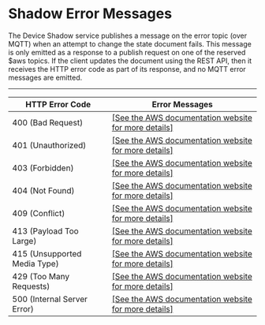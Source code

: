 # Shadow Error Messages<a name="device-shadow-error-messages"></a>

The Device Shadow service publishes a message on the error topic \(over MQTT\) when an attempt to change the state document fails\. This message is only emitted as a response to a publish request on one of the reserved $aws topics\. If the client updates the document using the REST API, then it receives the HTTP error code as part of its response, and no MQTT error messages are emitted\.


****  

| HTTP Error Code | Error Messages | 
| --- | --- | 
| 400 \(Bad Request\) |  [\[See the AWS documentation website for more details\]](http://alpha-docs-aws.amazon.com/iot/latest/developerguide/device-shadow-error-messages.html)  | 
| 401 \(Unauthorized\) |  [\[See the AWS documentation website for more details\]](http://alpha-docs-aws.amazon.com/iot/latest/developerguide/device-shadow-error-messages.html)  | 
| 403 \(Forbidden\) |  [\[See the AWS documentation website for more details\]](http://alpha-docs-aws.amazon.com/iot/latest/developerguide/device-shadow-error-messages.html)  | 
| 404 \(Not Found\) |  [\[See the AWS documentation website for more details\]](http://alpha-docs-aws.amazon.com/iot/latest/developerguide/device-shadow-error-messages.html)  | 
| 409 \(Conflict\) |  [\[See the AWS documentation website for more details\]](http://alpha-docs-aws.amazon.com/iot/latest/developerguide/device-shadow-error-messages.html)  | 
| 413 \(Payload Too Large\) |  [\[See the AWS documentation website for more details\]](http://alpha-docs-aws.amazon.com/iot/latest/developerguide/device-shadow-error-messages.html)  | 
| 415 \(Unsupported Media Type\) |  [\[See the AWS documentation website for more details\]](http://alpha-docs-aws.amazon.com/iot/latest/developerguide/device-shadow-error-messages.html)  | 
| 429 \(Too Many Requests\) |  [\[See the AWS documentation website for more details\]](http://alpha-docs-aws.amazon.com/iot/latest/developerguide/device-shadow-error-messages.html)  | 
| 500 \(Internal Server Error\) |  [\[See the AWS documentation website for more details\]](http://alpha-docs-aws.amazon.com/iot/latest/developerguide/device-shadow-error-messages.html)  | 